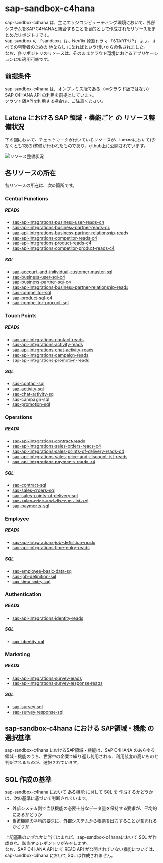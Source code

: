 # sap-sandbox-c4hana 
sap-sandbox-c4hana は、主にエッジコンピューティング環境において、外部システムをSAP C4HANAと統合することを目的として作成されたリソースをまとめたリポジトリです。  
sap-sandbox の 「sandbox」は、Netflix 韓国ドラマ 「START-UP」 より、すべての開発者のための 地ならし になればという想いから命名されました。  
なお、各リポジトリのリソースは、そのままクラウド環境におけるアプリケーションにも適用可能です。  

## 前提条件  
sap-sandbox-c4hana は、オンプレミス版である（＝クラウド版ではない）SAP C4HANA API の利用を前提としています。  
クラウド版APIを利用する場合は、ご注意ください。  

## Latona における SAP 領域・機能ごと の リソース整備状況    
下の図において、チェックマークが付いているリソースが、Latonaにおいて(少なくとも1次の)整備が行われたものであり、github上に公開されています。  

![リソース整備状況](sap-sandbox-c4hana-20220812.drawio.png)

## 各リソースの所在  
各リソースの所在は、次の箇所です。  

### Central Functions
##### READS

* [sap-api-integrations-business-user-reads-c4](https://github.com/latonaio/sap-api-integrations-business-user-reads-c4)
* [sap-api-integrations-business-partner-reads-c4](https://github.com/latonaio/sap-api-integrations-business-partner-reads-c4)
* [sap-api-integrations-business-partner-relationship-reads](https://github.com/latonaio/sap-api-integrations-business-partner-relationship-reads)
* [sap-api-integrations-competitor-reads-c4](https://github.com/latonaio/sap-api-integrations-competitor-reads-c4)
* [sap-api-integrations-product-reads-c4](https://github.com/latonaio/sap-api-integrations-product-reads-c4)
* [sap-api-integrations-competitor-product-reads-c4](https://github.com/latonaio/sap-api-integrations-competitor-product-reads-c4)

##### SQL

* [sap-account-and-individual-customer-master-sql](https://github.com/latonaio/sap-account-and-individual-customer-master-sql)
* [sap-business-user-sql-c4](https://github.com/latonaio/sap-business-user-sql-c4)
* [sap-business-partner-sql-c4](https://github.com/latonaio/sap-business-partner-sql-c4)
* [sap-api-integrations-business-partner-relationship-reads ](https://github.com/latonaio/sap-api-integrations-business-partner-relationship-reads )
* [sap-competitor-sql](https://github.com/latonaio/sap-competitor-sql)
* [sap-product-sql-c4](https://github.com/latonaio/sap-product-sql-c4)
* [sap-competitor-product-sql](https://github.com/latonaio/sap-competitor-product-sql)


### Touch Points
##### READS

* [sap-api-integrations-contact-reads](https://github.com/latonaio/sap-api-integrations-contact-reads)
* [sap-api-integrations-activity-reads](https://github.com/latonaio/sap-api-integrations-activity-reads)
* [sap-api-integrations-chat-activity-reads](https://github.com/latonaio/sap-api-integrations-chat-activity-reads)
* [sap-api-integrations-campaign-reads](https://github.com/latonaio/sap-api-integrations-campaign-reads)
* [sap-api-integrations-promotion-reads](https://github.com/latonaio/sap-api-integrations-promotion-reads)

##### SQL

* [sap-contact-sql](https://github.com/latonaio/sap-contact-sql)
* [sap-activity-sql](https://github.com/latonaio/sap-activity-sql)
* [sap-chat-activity-sql](https://github.com/latonaio/sap-chat-activity-sql)
* [sap-campaign-sql](https://github.com/latonaio/sap-campaign-sql)
* [sap-promotion-sql](https://github.com/latonaio/sap-promotion-sql)

### Operations
##### READS

* [sap-api-integrations-contract-reads](https://github.com/latonaio/sap-api-integrations-contract-reads)
* [sap-api-integrations-sales-orders-reads-c4](https://github.com/latonaio/sap-api-integrations-sales-orders-reads-c4)
* [sap-api-integrations-sales-points-of-delivery-reads-c4](https://github.com/latonaio/sap-api-integrations-sales-points-of-delivery-reads-c4)
* [sap-api-integrations-sales-price-and-discount-list-reads](https://github.com/latonaio/sap-api-integrations-sales-price-and-discount-list-reads)
* [sap-api-integrations-payments-reads-c4](https://github.com/latonaio/sap-api-integrations-payments-reads-c4)

##### SQL

* [sap-contract-sql](https://github.com/latonaio/sap-contract-sql)
* [sap-sales-orders-sql](https://github.com/latonaio/sap-sales-orders-sql)
* [sap-sales-points-of-delivery-sql](https://github.com/latonaio/sap-sales-points-of-delivery-sql)
* [sap-sales-price-and-discount-list-sql](https://github.com/latonaio/sap-sales-price-and-discount-list-sql)
* [sap-payments-sql](https://github.com/latonaio/sap-payments-sql)

### Employee
##### READS
* [sap-api-integrations-job-definition-reads](https://github.com/latonaio/sap-api-integrations-job-definition-reads)
* [sap-api-integrations-time-entry-reads](https://github.com/latonaio/sap-api-integrations-time-entry-reads)

##### SQL
* [sap-employee-basic-data-sql](https://github.com/latonaio/sap-employee-basic-data-sql)
* [sap-job-definition-sql](https://github.com/latonaio/sap-job-definition-sql)
* [sap-time-entry-sql](https://github.com/latonaio/sap-time-entry-sql)


### Authentication
##### READS
* [sap-api-integrations-identity-reads](https://github.com/latonaio/sap-api-integrations-identity-reads)

##### SQL
* [sap-identity-sql](https://github.com/latonaio/sap-identity-sql)

### Marketing
##### READS
* [sap-api-integrations-survey-reads](https://github.com/latonaio/sap-api-integrations-survey-reads)
* [sap-api-integrations-survey-response-reads](https://github.com/latonaio/sap-api-integrations-survey-response-reads)

##### SQL
* [sap-survey-sql](https://github.com/latonaio/sap-survey-sql)
* [sap-survey-response-sql](https://github.com/latonaio/sap-survey-response-sql)



## sap-sandbox-c4hana における SAP領域・機能 の選択基準
sap-sandbox-c4hana におけるSAP領域・機能は、SAP C4HANA のあらゆる領域・機能のうち、世界中の企業で繰り返し利用される、利用頻度の高いものと判断されるものが、選択されています。  

## SQL 作成の基準
sap-sandbox-c4hana において ある機能 に対して SQL を 作成するかどうか は、次の基準に基づいて判断されています。  

* 外部システム側で当該機能の必要十分なデータ量を保持する要求が、平均的にあるかどうか  
* 当該機能の平均的要求に、外部システムから帳票を出力することが含まれるかどうか  

上記基準のいずれかに当てはまれば、sap-sandbox-c4hanaにおいて SQL が作成され、該当するレポジトリが存在します。  
なお、SAP C4HANA API にて READ API が公開されていない機能については、sap-sandbox-c4hana において SQL は作成されません。
